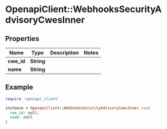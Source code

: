 # OpenapiClient::WebhooksSecurityAdvisoryCwesInner

## Properties

| Name | Type | Description | Notes |
| ---- | ---- | ----------- | ----- |
| **cwe_id** | **String** |  |  |
| **name** | **String** |  |  |

## Example

```ruby
require 'openapi_client'

instance = OpenapiClient::WebhooksSecurityAdvisoryCwesInner.new(
  cwe_id: null,
  name: null
)
```

